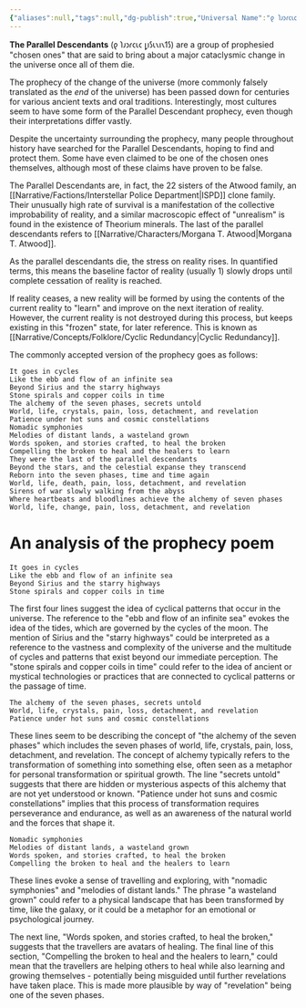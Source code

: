 ```yaml
---
{"aliases":null,"tags":null,"dg-publish":true,"Universal Name":"𐑞 𐑐𐑨𐑮𐑩𐑤𐑧𐑤 𐑛𐑦𐑕𐑧𐑯𐑦𐑯𐑑𐑕","permalink":"/narrative/concepts/folklore/the-parallel-descendants/","dgPassFrontmatter":true}
---
```


**The Parallel Descendants** (𐑞 𐑐𐑨𐑮𐑩𐑤𐑧𐑤 𐑛𐑦𐑕𐑧𐑯𐑦𐑯𐑑𐑕) are a group of prophesied "chosen ones" that are said to bring about a major cataclysmic change in the universe once all of them die. 

The prophecy of the change of the universe (more commonly falsely translated as the *end* of the universe) has been passed down for centuries for various ancient texts and oral traditions. Interestingly, most cultures seem to have some form of the Parallel Descendant prophecy, even though their interpretations differ vastly.

Despite the uncertainty surrounding the prophecy, many people throughout history have searched for the Parallel Descendants, hoping to find and protect them. Some have even claimed to be one of the chosen ones themselves, although most of these claims have proven to be false.

The Parallel Descendants are, in fact, the 22 sisters of the Atwood family, an [[Narrative/Factions/Interstellar Police Department\|ISPD]] clone family. Their unusually high rate of survival is a manifestation of the collective improbability of reality, and a similar macroscopic effect of "unrealism" is found in the existence of Theorium minerals. The last of the parallel descendants refers to [[Narrative/Characters/Morgana T. Atwood\|Morgana T. Atwood]].

As the parallel descendants die, the stress on reality rises. In quantified terms, this means the baseline factor of reality (usually 1) slowly drops until complete cessation of reality is reached.

If reality ceases, a new reality will be formed by using the contents of the current reality to "learn" and improve on the next iteration of reality. However, the current reality is not destroyed during this process, but keeps existing in this "frozen" state, for later reference. This is known as [[Narrative/Concepts/Folklore/Cyclic Redundancy\|Cyclic Redundancy]].

The commonly accepted version of the prophecy goes as follows:

```
It goes in cycles 
Like the ebb and flow of an infinite sea
Beyond Sirius and the starry highways
Stone spirals and copper coils in time 
The alchemy of the seven phases, secrets untold 
World, life, crystals, pain, loss, detachment, and revelation 
Patience under hot suns and cosmic constellations
Nomadic symphonies
Melodies of distant lands, a wasteland grown 
Words spoken, and stories crafted, to heal the broken 
Compelling thе broken to heal and the hеalers to learn 
They were the last of the parallel descendants
Beyond the stars, and the celestial expanse they transcend 
Reborn into the seven phases, time and time again 
World, life, death, pain, loss, detachment, and revelation 
Sirens of war slowly walking from the abyss 
Where heartbeats and bloodlines achieve the alchemy of seven phases 
World, life, change, pain, loss, detachment, and revelation
```

# An analysis of the prophecy poem


```
It goes in cycles 
Like the ebb and flow of an infinite sea
Beyond Sirius and the starry highways
Stone spirals and copper coils in time
```
 

The first four lines suggest the idea of cyclical patterns that occur in the universe. The reference to the "ebb and flow of an infinite sea" evokes the idea of the tides, which are governed by the cycles of the moon. The mention of Sirius and the "starry highways" could be interpreted as a reference to the vastness and complexity of the universe and the multitude of cycles and patterns that exist beyond our immediate perception. The "stone spirals and copper coils in time" could refer to the idea of ancient or mystical technologies or practices that are connected to cyclical patterns or the passage of time.


```
The alchemy of the seven phases, secrets untold 
World, life, crystals, pain, loss, detachment, and revelation 
Patience under hot suns and cosmic constellations
```

These lines seem to be describing the concept of "the alchemy of the seven phases" which includes the seven phases of world, life, crystals, pain, loss, detachment, and revelation. The concept of alchemy typically refers to the transformation of something into something else, often seen as a metaphor for personal transformation or spiritual growth. The line "secrets untold" suggests that there are hidden or mysterious aspects of this alchemy that are not yet understood or known. "Patience under hot suns and cosmic constellations" implies that this process of transformation requires perseverance and endurance, as well as an awareness of the natural world and the forces that shape it.


```
Nomadic symphonies
Melodies of distant lands, a wasteland grown 
Words spoken, and stories crafted, to heal the broken 
Compelling thе broken to heal and the hеalers to learn
```

These lines evoke a sense of travelling and exploring, with "nomadic symphonies" and "melodies of distant lands." The phrase "a wasteland grown" could refer to a physical landscape that has been transformed by time, like the galaxy, or it could be a metaphor for an emotional or psychological journey.

The next line, "Words spoken, and stories crafted, to heal the broken," suggests that the travellers are avatars of healing. The final line of this section, "Compelling the broken to heal and the healers to learn," could mean that the travellers are helping others to heal while also learning and growing themselves - potentially being misguided until further revelations have taken place. This is made more plausible by way of "revelation" being one of the seven phases.
